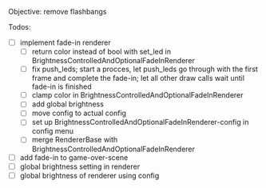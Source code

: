 Objective: remove flashbangs

Todos:
 - [ ] implement fade-in renderer
    - [ ] return color instead of bool with set_led in BrightnessControlledAndOptionalFadeInRenderer
    - [ ] fix push_leds; start a procces, let push_leds go through with the first frame and complete the fade-in; let all other draw calls wait until fade-in is finished
    - [ ] clamp color in BrightnessControlledAndOptionalFadeInRenderer
    - [ ] add global brightness
    - [ ] move config to actual config
    - [ ] set up BrightnessControlledAndOptionalFadeInRenderer-config in config menu
    - [ ] merge RendererBase with BrightnessControlledAndOptionalFadeInRenderer
 - [ ] add fade-in to game-over-scene
 - [ ] global brightness setting in renderer
 - [ ] global brightness of renderer using config
